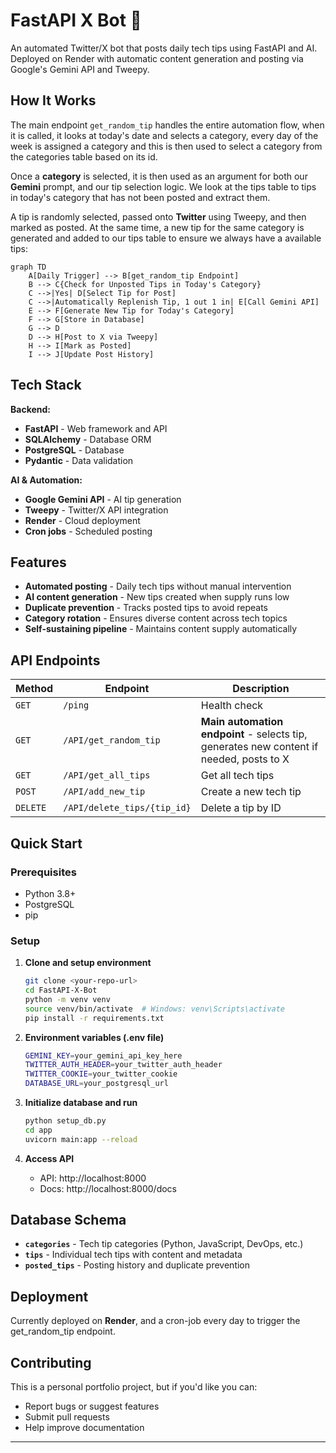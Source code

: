 # FastAPI X Bot 🤖

An automated Twitter/X bot that posts daily tech tips using FastAPI and AI. Deployed on Render with automatic content generation and posting via Google's Gemini API and Tweepy.

## How It Works

The main endpoint `get_random_tip` handles the entire automation flow, when it is called, it looks at today's date and selects a category, every day of the week is assigned a category and this is then used to select a category from the categories table based on its id. 

Once a **category** is selected, it is then used as an argument for both our **Gemini** prompt, and our tip selection logic. We look at the tips table to tips in today's category that has not been posted and extract them. 

A tip is randomly selected, passed onto **Twitter** using Tweepy, and then marked as posted. At the same time, a new tip for the same category is generated and added to our tips table to ensure we always have a available tips:

```mermaid
graph TD
    A[Daily Trigger] --> B[get_random_tip Endpoint]
    B --> C{Check for Unposted Tips in Today's Category}
    C -->|Yes| D[Select Tip for Post]
    C -->|Automatically Replenish Tip, 1 out 1 in| E[Call Gemini API]
    E --> F[Generate New Tip for Today's Category]
    F --> G[Store in Database]
    G --> D
    D --> H[Post to X via Tweepy]
    H --> I[Mark as Posted]
    I --> J[Update Post History]
```

## Tech Stack

**Backend:**
- **FastAPI** - Web framework and API
- **SQLAlchemy** - Database ORM
- **PostgreSQL** - Database
- **Pydantic** - Data validation

**AI & Automation:**
- **Google Gemini API** - AI tip generation
- **Tweepy** - Twitter/X API integration
- **Render** - Cloud deployment
- **Cron jobs** - Scheduled posting

## Features

- **Automated posting** - Daily tech tips without manual intervention
- **AI content generation** - New tips created when supply runs low
- **Duplicate prevention** - Tracks posted tips to avoid repeats
- **Category rotation** - Ensures diverse content across tech topics
- **Self-sustaining pipeline** - Maintains content supply automatically

## API Endpoints

| Method | Endpoint | Description |
|--------|----------|-------------|
| `GET` | `/ping` | Health check |
| `GET` | `/API/get_random_tip` | **Main automation endpoint** - selects tip, generates new content if needed, posts to X |
| `GET` | `/API/get_all_tips` | Get all tech tips |
| `POST` | `/API/add_new_tip` | Create a new tech tip | Generate Tips on Demand
| `DELETE` | `/API/delete_tips/{tip_id}` | Delete a tip by ID | If ever needed

## Quick Start

### Prerequisites
- Python 3.8+
- PostgreSQL
- pip

### Setup

1. **Clone and setup environment**
   ```bash
   git clone <your-repo-url>
   cd FastAPI-X-Bot
   python -m venv venv
   source venv/bin/activate  # Windows: venv\Scripts\activate
   pip install -r requirements.txt
   ```

2. **Environment variables (.env file)**
   ```bash
   GEMINI_KEY=your_gemini_api_key_here
   TWITTER_AUTH_HEADER=your_twitter_auth_header
   TWITTER_COOKIE=your_twitter_cookie
   DATABASE_URL=your_postgresql_url
   ```

3. **Initialize database and run**
   ```bash
   python setup_db.py
   cd app
   uvicorn main:app --reload
   ```

4. **Access API**
   - API: http://localhost:8000
   - Docs: http://localhost:8000/docs

## Database Schema

- **`categories`** - Tech tip categories (Python, JavaScript, DevOps, etc.)
- **`tips`** - Individual tech tips with content and metadata
- **`posted_tips`** - Posting history and duplicate prevention

## Deployment

Currently deployed on **Render**, and a cron-job every day to trigger the get_random_tip endpoint. 

## Contributing
This is a personal portfolio project, but if you'd like you can:

- Report bugs or suggest features
- Submit pull requests
- Help improve documentation

---